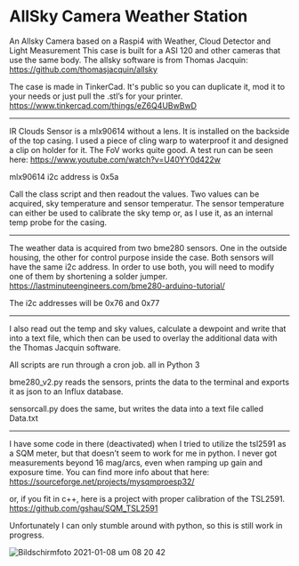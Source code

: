 # AllSky Camera Weather Station
 An Allsky Camera based on a Raspi4 with Weather, Cloud Detector and Light Measurement
This case is built for a ASI 120 and other cameras that use the same body. 
The allsky software is from Thomas Jacquin:
https://github.com/thomasjacquin/allsky

The case is made in TinkerCad. It's public so you can duplicate it, mod it to your needs or just pull the .stl’s for your printer.
https://www.tinkercad.com/things/eZ6Q4UBwBwD



-------------------------------
IR Clouds Sensor is a mlx90614 without a lens. It is installed on the backside of the top casing. I used a piece of cling warp to waterproof it and designed a clip on holder for it. The FoV works quite good. A test run can be seen here:
https://www.youtube.com/watch?v=U40YY0d422w

mlx90614 i2c address is 0x5a

Call the class script and then readout the values. Two values can be acquired, sky temperature and sensor temperatur. The sensor temperature can either be used to calibrate the sky temp or, as I use it, as an internal temp probe for the casing. 



-------------------------------
The weather data is acquired from two bme280 sensors. One in the outside housing, the other for control purpose inside the case. Both sensors will have the same i2c address. In order to use both, you will need to modify one of them by shortening a solder jumper. 
https://lastminuteengineers.com/bme280-arduino-tutorial/

The i2c addresses will be 0x76 and 0x77



-------------------------------
I also read out the temp and sky values, calculate a dewpoint and write that into a text file, which then can be used to overlay the additional data with the Thomas Jacquin software.

All scripts are run through a cron job. all in Python 3

bme280_v2.py reads the sensors, prints the data to the terminal and exports it as json to an Influx database. 

sensorcall.py does the same, but writes the data into a text file called Data.txt



-------------------------------
I have some code in there (deactivated) when I tried to utilize the tsl2591 as a SQM meter, but that doesn’t seem to work for me in python. I never got measurements beyond 16 mag/arcs, even when ramping up gain and exposure time. 
You can find more info about that here:
https://sourceforge.net/projects/mysqmproesp32/ 

or, if you fit in c++, here is a project with proper calibration of the TSL2591.
https://github.com/gshau/SQM_TSL2591

Unfortunately I can only stumble around with python, so this is still work in progress. 

![Bildschirmfoto 2021-01-08 um 08 20 42](https://user-images.githubusercontent.com/66861958/103986112-75493200-518a-11eb-89cf-feeac8c95ad7.jpg)



